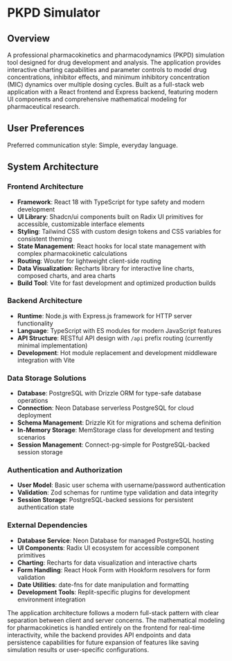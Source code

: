 # PKPD Simulator

## Overview

A professional pharmacokinetics and pharmacodynamics (PKPD) simulation tool designed for drug development and analysis. The application provides interactive charting capabilities and parameter controls to model drug concentrations, inhibitor effects, and minimum inhibitory concentration (MIC) dynamics over multiple dosing cycles. Built as a full-stack web application with a React frontend and Express backend, featuring modern UI components and comprehensive mathematical modeling for pharmaceutical research.

## User Preferences

Preferred communication style: Simple, everyday language.

## System Architecture

### Frontend Architecture
- **Framework**: React 18 with TypeScript for type safety and modern development
- **UI Library**: Shadcn/ui components built on Radix UI primitives for accessible, customizable interface elements
- **Styling**: Tailwind CSS with custom design tokens and CSS variables for consistent theming
- **State Management**: React hooks for local state management with complex pharmacokinetic calculations
- **Routing**: Wouter for lightweight client-side routing
- **Data Visualization**: Recharts library for interactive line charts, composed charts, and area charts
- **Build Tool**: Vite for fast development and optimized production builds

### Backend Architecture
- **Runtime**: Node.js with Express.js framework for HTTP server functionality
- **Language**: TypeScript with ES modules for modern JavaScript features
- **API Structure**: RESTful API design with `/api` prefix routing (currently minimal implementation)
- **Development**: Hot module replacement and development middleware integration with Vite

### Data Storage Solutions
- **Database**: PostgreSQL with Drizzle ORM for type-safe database operations
- **Connection**: Neon Database serverless PostgreSQL for cloud deployment
- **Schema Management**: Drizzle Kit for migrations and schema definition
- **In-Memory Storage**: MemStorage class for development and testing scenarios
- **Session Management**: Connect-pg-simple for PostgreSQL-backed session storage

### Authentication and Authorization
- **User Model**: Basic user schema with username/password authentication
- **Validation**: Zod schemas for runtime type validation and data integrity
- **Session Storage**: PostgreSQL-backed sessions for persistent authentication state

### External Dependencies
- **Database Service**: Neon Database for managed PostgreSQL hosting
- **UI Components**: Radix UI ecosystem for accessible component primitives
- **Charting**: Recharts for data visualization and interactive charts
- **Form Handling**: React Hook Form with Hookform resolvers for form validation
- **Date Utilities**: date-fns for date manipulation and formatting
- **Development Tools**: Replit-specific plugins for development environment integration

The application architecture follows a modern full-stack pattern with clear separation between client and server concerns. The mathematical modeling for pharmacokinetics is handled entirely on the frontend for real-time interactivity, while the backend provides API endpoints and data persistence capabilities for future expansion of features like saving simulation results or user-specific configurations.